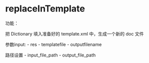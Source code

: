 # replaceInTemplate

功能： 

把 Dictionary 填入准备好的 template.xml 中，生成一个新的 doc 文件

参数input:
    - res 
    - templatefile
    - outputfilename

路径设置
    - input_file_path
    - output_file_path
